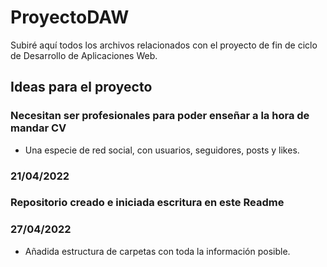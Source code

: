 # ProyectoDAW
Subiré aquí todos los archivos relacionados con el proyecto de fin de ciclo de Desarrollo de Aplicaciones Web.

## Ideas para el proyecto
### Necesitan ser profesionales para poder enseñar a la hora de mandar CV
- Una especie de red social, con usuarios, seguidores, posts y likes.

### 21/04/2022
### Repositorio creado e iniciada escritura en este Readme

### 27/04/2022
- Añadida estructura de carpetas con toda la información posible.
